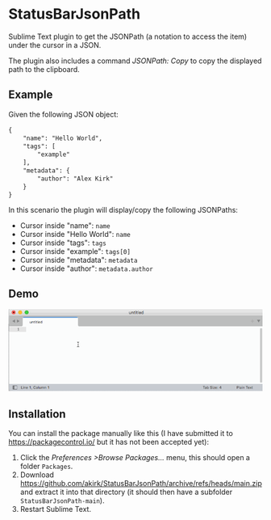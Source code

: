 # StatusBarJsonPath
Sublime Text plugin to get the JSONPath (a notation to access the item) under the cursor in a JSON.

The plugin also includes a command _JSONPath: Copy_ to copy the displayed path to the clipboard.

## Example

Given the following JSON object:
```
{
	"name": "Hello World",
	"tags": [
		"example"
	],
	"metadata": {
		"author": "Alex Kirk"
	}
}
```
In this scenario the plugin will display/copy the following JSONPaths:

- Cursor inside "name": `name`
- Cursor inside "Hello World": `name`
- Cursor inside "tags": `tags`
- Cursor inside "example": `tags[0]`
- Cursor inside "metadata": `metadata`
- Cursor inside "author": `metadata.author`

## Demo
![screen recording](statusbarjsonpath.gif)

## Installation

You can install the package manually like this (I have submitted it to https://packagecontrol.io/ but it has not been accepted yet):

1. Click the *Preferences >Browse Packages…* menu, this should open a folder `Packages`.
2. Download https://github.com/akirk/StatusBarJsonPath/archive/refs/heads/main.zip and extract it into that directory (it should then have a subfolder `StatusBarJsonPath-main`).
3. Restart Sublime Text.
